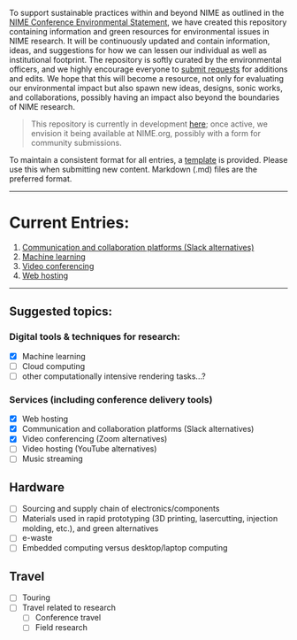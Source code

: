 To support sustainable practices within and beyond NIME as outlined in the [NIME Conference Environmental Statement](https://www.nime.org/environment/), we have created this repository containing information and green resources for environmental issues in NIME research. It will be continuously updated and contain information, ideas, and suggestions for how we can lessen our individual as well as institutional footprint. The repository is softly curated by the environmental officers, and we highly encourage everyone to <a href="mailto:johnny@johnnyvenom.com?subject=ECO_NIME new submission">submit requests</a> for additions and edits. We hope that this will become a resource, not only for evaluating our environmental impact but also spawn new ideas, designs, sonic works, and collaborations, possibly having an impact also beyond the boundaries of NIME research.

> This repository is currently in development [here](https://github.com/NIME-conference/ECO_NIME); once active, we envision it being available at NIME.org, possibly with a form for community submissions. 

To maintain a consistent format for all entries, a [template](_template.md) is provided. Please use this when submitting new content. Markdown (.md) files are the preferred format. 

----

# Current Entries: 

1. [Communication and collaboration platforms (Slack alternatives)](communication_chat_platform.md)
2. [Machine learning](machine_learning.md)
3. [Video conferencing](video_conferencing.md)
4. [Web hosting](web_hosting.md)

----

## Suggested topics: 

### Digital tools & techniques for research: 

- [x] Machine learning
- [ ] Cloud computing
- [ ] other computationally intensive rendering tasks...? 

### Services (including conference delivery tools)

- [x] Web hosting
- [x] Communication and collaboration platforms (Slack alternatives)
- [x] Video conferencing (Zoom alternatives)
- [ ] Video hosting (YouTube alternatives)
- [ ] Music streaming

## Hardware

- [ ] Sourcing and supply chain of electronics/components
- [ ] Materials used in rapid prototyping (3D printing, lasercutting, injection molding, etc.), and green alternatives
- [ ] e-waste
- [ ] Embedded computing versus desktop/laptop computing

## Travel

- [ ] Touring
- [ ] Travel related to research
    - [ ] Conference travel
    - [ ] Field research
